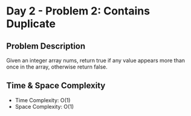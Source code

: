 # Day 2 - Problem 2: Contains Duplicate

## Problem Description
Given an integer array nums, return true if any value appears more than once in the array, otherwise return false.


## Time & Space Complexity
- Time Complexity: O(1)
- Space Complexity: O(1)

